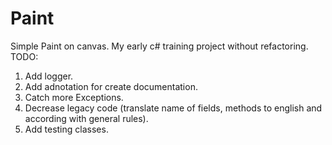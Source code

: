# Paint
Simple Paint on canvas. My early c# training project without refactoring.
TODO:
1. Add logger. 
2. Add adnotation for create documentation. 
3. Catch more Exceptions. 
4. Decrease legacy code (translate name of fields, methods to english and according with general rules). 
5. Add testing classes.

